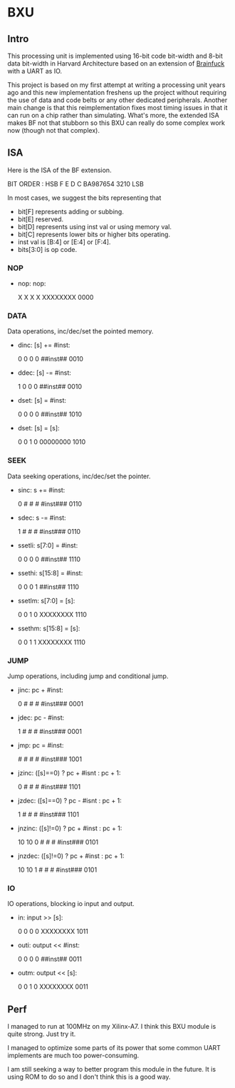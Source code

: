 # BXU

## Intro

This processing unit is implemented using 16-bit code bit-width and 8-bit data bit-width in Harvard Architecture based on an extension of [Brainfuck](https://wikipedia.org/wiki/Brainfuck) with a UART as IO.

This project is based on my first attempt at writing a processing unit years ago and this new implementation freshens up the project without requiring the use of data and code belts or any other dedicated peripherals. Another main change is that this reimplementation fixes most timing issues in that it can run on a chip rather than simulating. What's more, the extended ISA makes BF not that stubborn so this BXU can really do some complex work now (though not that complex).



## ISA

Here is the ISA of the BF extension.

BIT ORDER : HSB F E D C BA987654 3210 LSB

In most cases, we suggest the bits representing that

- bit[F] represents adding or subbing.
- bit[E] reserved.
- bit[D] represents using inst val or using memory val.
- bit[C] represents lower bits or higher bits operating.
- inst val is [B:4] or [E:4] or [F:4].
- bits[3:0] is op code.

### NOP

- nop: nop:

    X X X X XXXXXXXX 0000

### DATA

Data operations, inc/dec/set the pointed memory.

- dinc: [s] += #inst:
  
    0 0 0 0 ##inst## 0010
  
- ddec: [s] -= #inst:
  
    1 0 0 0 ##inst## 0010
  
- dset: [s] = #inst:

    0 0 0 0 ##inst## 1010
  
- dset: [s] = [s]:

    0 0 1 0 00000000 1010

### SEEK

Data seeking operations, inc/dec/set the pointer.

- sinc: s += #inst:

    0 # # # #inst### 0110

- sdec: s -= #inst:
  
    1 # # # #inst### 0110

- ssetli: s[7:0] = #inst:
  
    0 0 0 0 ##inst## 1110

- ssethi: s[15:8] = #inst:

    0 0 0 1 ##inst## 1110

- ssetlm: s[7:0] = [s]:
  
    0 0 1 0 XXXXXXXX 1110

- ssethm: s[15:8] = [s]:
  
    0 0 1 1 XXXXXXXX 1110

### JUMP

Jump operations, including jump and conditional jump.

- jinc: pc + #inst:
  
    0 # # # #inst### 0001
  
- jdec: pc - #inst:
  
    1 # # # #inst### 0001
  
- jmp: pc = #inst:
  
    \# # # # #inst### 1001

- jzinc: ([s]==0) ? pc + #isnt : pc + 1:
  
    0 # # # #inst### 1101

- jzdec: ([s]==0) ? pc - #isnt : pc + 1:
  
    1 # # # #inst### 1101

- jnzinc: ([s]!=0) ? pc + #inst : pc + 1:
  
    10 10     0 # # # #inst### 0101

- jnzdec: ([s]!=0) ? pc + #inst : pc + 1:
  
    10 10     1 # # # #inst### 0101

### IO

IO operations, blocking io input and output.

- in: input >> [s]:

    0 0 0 0 XXXXXXXX 1011
  
- outi: output << #inst:
  
    0 0 0 0 ##inst## 0011
  
- outm: output << [s]:
  
    0 0 1 0 XXXXXXXX 0011



## Perf

I managed to run at 100MHz on my Xilinx-A7. I think this BXU module is quite strong. Just try it.

I managed to optimize some parts of its power that some common UART implements are much too power-consuming.

I am still seeking a way to better program this module in the future. It is using ROM to do so and I don't think this is a good way.
